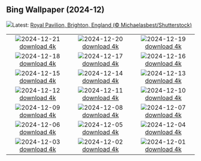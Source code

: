 ## Bing Wallpaper (2024-12)
![](https://www.bing.com/th?id=OHR.BurningOfTheClocks2024_EN-GB6475088295_UHD.jpg&w=1000)Latest: [Royal Pavilion, Brighton, England (© Michaelasbest/Shutterstock)](https://www.bing.com/th?id=OHR.BurningOfTheClocks2024_EN-GB6475088295_UHD.jpg)

|      |      |      |
| :----: | :----: | :----: |
|![](https://www.bing.com/th?id=OHR.SantaClausVillage_EN-GB5411562669_UHD.jpg&pid=hp&w=384&h=216&rs=1&c=4)2024-12-21 [download 4k](https://www.bing.com/th?id=OHR.SantaClausVillage_EN-GB5411562669_UHD.jpg)|![](https://www.bing.com/th?id=OHR.SibiuRomania_EN-GB6095129735_UHD.jpg&pid=hp&w=384&h=216&rs=1&c=4)2024-12-20 [download 4k](https://www.bing.com/th?id=OHR.SibiuRomania_EN-GB6095129735_UHD.jpg)|![](https://www.bing.com/th?id=OHR.NutcrackerBallet_EN-GB4363189142_UHD.jpg&pid=hp&w=384&h=216&rs=1&c=4)2024-12-19 [download 4k](https://www.bing.com/th?id=OHR.NutcrackerBallet_EN-GB4363189142_UHD.jpg)|
|![](https://www.bing.com/th?id=OHR.ReinefjordenNorway_EN-GB7665717824_UHD.jpg&pid=hp&w=384&h=216&rs=1&c=4)2024-12-18 [download 4k](https://www.bing.com/th?id=OHR.ReinefjordenNorway_EN-GB7665717824_UHD.jpg)|![](https://www.bing.com/th?id=OHR.SalzburgSnow_EN-GB5350086810_UHD.jpg&pid=hp&w=384&h=216&rs=1&c=4)2024-12-17 [download 4k](https://www.bing.com/th?id=OHR.SalzburgSnow_EN-GB5350086810_UHD.jpg)|![](https://www.bing.com/th?id=OHR.MisurinaLake_EN-GB5184581408_UHD.jpg&pid=hp&w=384&h=216&rs=1&c=4)2024-12-16 [download 4k](https://www.bing.com/th?id=OHR.MisurinaLake_EN-GB5184581408_UHD.jpg)|
|![](https://www.bing.com/th?id=OHR.NorthernHawkOwl_EN-GB5538150484_UHD.jpg&pid=hp&w=384&h=216&rs=1&c=4)2024-12-15 [download 4k](https://www.bing.com/th?id=OHR.NorthernHawkOwl_EN-GB5538150484_UHD.jpg)|![](https://www.bing.com/th?id=OHR.ChristmasBudapest_EN-GB5094460199_UHD.jpg&pid=hp&w=384&h=216&rs=1&c=4)2024-12-14 [download 4k](https://www.bing.com/th?id=OHR.ChristmasBudapest_EN-GB5094460199_UHD.jpg)|![](https://www.bing.com/th?id=OHR.WildPoinsettia_EN-GB5028659817_UHD.jpg&pid=hp&w=384&h=216&rs=1&c=4)2024-12-13 [download 4k](https://www.bing.com/th?id=OHR.WildPoinsettia_EN-GB5028659817_UHD.jpg)|
|![](https://www.bing.com/th?id=OHR.DolomitesSky_EN-GB4868872493_UHD.jpg&pid=hp&w=384&h=216&rs=1&c=4)2024-12-12 [download 4k](https://www.bing.com/th?id=OHR.DolomitesSky_EN-GB4868872493_UHD.jpg)|![](https://www.bing.com/th?id=OHR.CornwallSnow_EN-GB4665693943_UHD.jpg&pid=hp&w=384&h=216&rs=1&c=4)2024-12-11 [download 4k](https://www.bing.com/th?id=OHR.CornwallSnow_EN-GB4665693943_UHD.jpg)|![](https://www.bing.com/th?id=OHR.GuanacosChile_EN-GB4439006560_UHD.jpg&pid=hp&w=384&h=216&rs=1&c=4)2024-12-10 [download 4k](https://www.bing.com/th?id=OHR.GuanacosChile_EN-GB4439006560_UHD.jpg)|
|![](https://www.bing.com/th?id=OHR.ReopeningNotreDame_EN-GB4181670261_UHD.jpg&pid=hp&w=384&h=216&rs=1&c=4)2024-12-09 [download 4k](https://www.bing.com/th?id=OHR.ReopeningNotreDame_EN-GB4181670261_UHD.jpg)|![](https://www.bing.com/th?id=OHR.Stonehenge2024_EN-GB3942393785_UHD.jpg&pid=hp&w=384&h=216&rs=1&c=4)2024-12-08 [download 4k](https://www.bing.com/th?id=OHR.Stonehenge2024_EN-GB3942393785_UHD.jpg)|![](https://www.bing.com/th?id=OHR.HelsinkiDusk_EN-GB3167240327_UHD.jpg&pid=hp&w=384&h=216&rs=1&c=4)2024-12-07 [download 4k](https://www.bing.com/th?id=OHR.HelsinkiDusk_EN-GB3167240327_UHD.jpg)|
|![](https://www.bing.com/th?id=OHR.MonoTufa_EN-GB2751110672_UHD.jpg&pid=hp&w=384&h=216&rs=1&c=4)2024-12-06 [download 4k](https://www.bing.com/th?id=OHR.MonoTufa_EN-GB2751110672_UHD.jpg)|![](https://www.bing.com/th?id=OHR.RhinosKenya_EN-GB8677567554_UHD.jpg&pid=hp&w=384&h=216&rs=1&c=4)2024-12-05 [download 4k](https://www.bing.com/th?id=OHR.RhinosKenya_EN-GB8677567554_UHD.jpg)|![](https://www.bing.com/th?id=OHR.JaipurFort_EN-GB1927902015_UHD.jpg&pid=hp&w=384&h=216&rs=1&c=4)2024-12-04 [download 4k](https://www.bing.com/th?id=OHR.JaipurFort_EN-GB1927902015_UHD.jpg)|
|![](https://www.bing.com/th?id=OHR.SnowMoose_EN-GB9676288027_UHD.jpg&pid=hp&w=384&h=216&rs=1&c=4)2024-12-03 [download 4k](https://www.bing.com/th?id=OHR.SnowMoose_EN-GB9676288027_UHD.jpg)|![](https://www.bing.com/th?id=OHR.IcebergsAntarctica_EN-GB9447266279_UHD.jpg&pid=hp&w=384&h=216&rs=1&c=4)2024-12-02 [download 4k](https://www.bing.com/th?id=OHR.IcebergsAntarctica_EN-GB9447266279_UHD.jpg)|![](https://www.bing.com/th?id=OHR.KilchurnAutumn_EN-GB9210745671_UHD.jpg&pid=hp&w=384&h=216&rs=1&c=4)2024-12-01 [download 4k](https://www.bing.com/th?id=OHR.KilchurnAutumn_EN-GB9210745671_UHD.jpg)|
